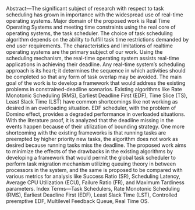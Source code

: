 Abstract—The significant subject of research with respect to
task scheduling has grown in importance with the widespread
use of real-time operating systems. Major domain of the proposed
work is Real Time Operating Systems and meeting time
constraints using the real core of operating systems, the task
scheduler. The choice of task scheduling algorithm depends on
the ability to fulfill task time restrictions demanded by end
user requirements. The characteristics and limitations of realtime
operating systems are the primary subject of our work.
Using the scheduling mechanism, the real-time operating system
assists real-time applications in achieving their deadline. Any
real-time system’s scheduling approach is its heart; it determines
the sequence in which activities should be completed so that any
form of task overlap may be avoided. The main goal of the
work is to develop a framework that would address the existing
problems in constrained-deadline scenarios. Existing algorithms
like Rate Monotonic Scheduling (RMS), Earliest Deadline First
(EDF), Time Slice (TS), Least Slack Time (LST) have common
shortcomings like not working as desired in an overloading
situation. EDF scheduler, with the problem of Domino effect,
provides a degraded performance in overloaded situations. With
the literature proof, it is analyzed that the deadline missing
in the events happen because of their utilization of bounding
strategy. One more shortcoming with the existing frameworks is
that running tasks are preempted by higher priority new tasks,
the algorithm does not work as desired because running tasks
miss the deadline. The proposed work aims to minimize the
effects of the drawbacks in the existing algorithms by developing
a framework that would permit the global task scheduler to
perform task migration mechanism utilizing queuing theory in
between processors in the system, and the same is proposed
to be compared with various metrics for analysis like Success
Ratio (SR), Scheduling Latency, Average CPU Utilization (ECU),
Failure Ratio (FR), and Maximum Tardiness parameters.
Index Terms—Task Schedulers, Rate Monotonic Scheduling
(RMS), Earliest Deadline First (EDF), Least Slack Time (LST),
Controlled preemptive EDF, Multilevel Feedback Queue, Real
Time OS.
